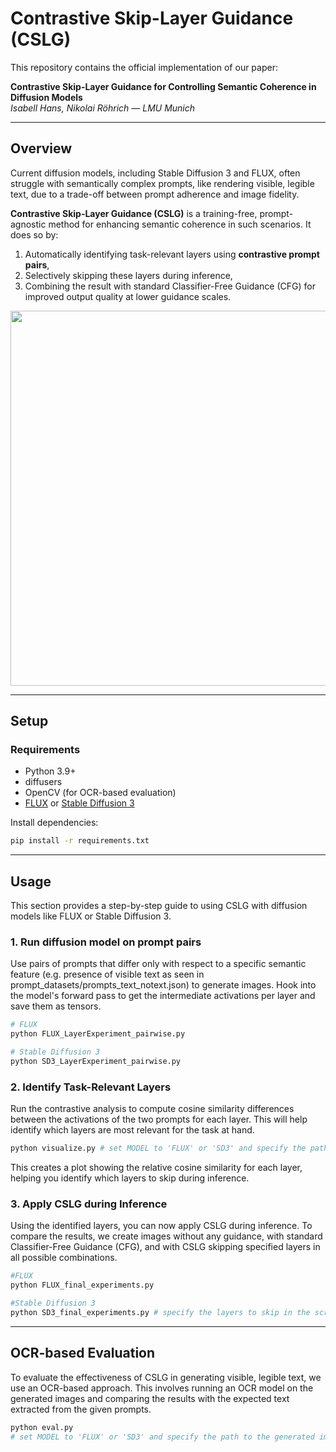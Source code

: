 # Contrastive Skip-Layer Guidance (CSLG)

This repository contains the official implementation of our paper:

**Contrastive Skip-Layer Guidance for Controlling Semantic Coherence in Diffusion Models**  
*Isabell Hans, Nikolai Röhrich — LMU Munich*


---

## Overview

Current diffusion models, including Stable Diffusion 3 and FLUX, often struggle with semantically complex prompts, like rendering visible, legible text, due to a trade-off between prompt adherence and image fidelity.

**Contrastive Skip-Layer Guidance (CSLG)** is a training-free, prompt-agnostic method for enhancing semantic coherence in such scenarios. It does so by:

1. Automatically identifying task-relevant layers using **contrastive prompt pairs**,
2. Selectively skipping these layers during inference,
3. Combining the result with standard Classifier-Free Guidance (CFG) for improved output quality at lower guidance scales.

<p align="center">
  <img src="assets/koala.drawio.png" width="600"/>
</p>

---

## Setup

### Requirements

- Python 3.9+
- diffusers
- OpenCV (for OCR-based evaluation)
- [FLUX](https://github.com/black-forest-labs/flux) or [Stable Diffusion 3](https://huggingface.co/stabilityai/stable-diffusion-3-medium)

Install dependencies:

```bash
pip install -r requirements.txt
```
---
## Usage
This section provides a step-by-step guide to using CSLG with diffusion models like FLUX or Stable Diffusion 3.
### 1. Run diffusion model on prompt pairs
Use pairs of prompts that differ only with respect to a specific semantic feature (e.g. presence of visible text as seen in prompt_datasets/prompts_text_notext.json) to generate images. 
Hook into the model's forward pass to get the intermediate activations per layer and save them as tensors.

```bash
# FLUX
python FLUX_LayerExperiment_pairwise.py

# Stable Diffusion 3
python SD3_LayerExperiment_pairwise.py
```

### 2. Identify Task-Relevant Layers
Run the contrastive analysis to compute cosine similarity differences between the activations of the two prompts for each layer. This will help identify which layers are most relevant for the task at hand.

```bash
python visualize.py # set MODEL to 'FLUX' or 'SD3' and specify the path to the saved activations
```
This creates a plot showing the relative cosine similarity for each layer, helping you identify which layers to skip during inference.

### 3. Apply CSLG during Inference
Using the identified layers, you can now apply CSLG during inference. To compare the results, we create images without any guidance, with standard Classifier-Free Guidance (CFG), and with CSLG skipping specified layers in all possible combinations.
```bash
#FLUX
python FLUX_final_experiments.py 

#Stable Diffusion 3
python SD3_final_experiments.py # specify the layers to skip in the script
```

---
## OCR-based Evaluation
To evaluate the effectiveness of CSLG in generating visible, legible text, we use an OCR-based approach. This involves running an OCR model on the generated images and comparing the results with the expected text extracted from the given prompts. 

```bash
python eval.py 
# set MODEL to 'FLUX' or 'SD3' and specify the path to the generated images, as well as the IMAGE_TYPES to be considered
```